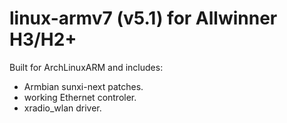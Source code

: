 # linux-armv7 (v5.1) for Allwinner H3/H2+
Built for ArchLinuxARM and includes:
- Armbian sunxi-next patches.
- working Ethernet controler.
- xradio_wlan driver.
